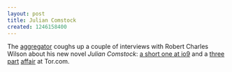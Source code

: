 ```yaml
---
layout: post
title: Julian Comstock
created: 1246158400
---
```

The [aggregator](/aggregator) coughs up a couple of interviews with Robert Charles Wilson about his new novel *Julian Comstock*:  [a short one at io9](http://io9.com/5302253/robert-charles-wilson-talks-about-movies-and-limits-to-the-singularity) and a [three](http://www.tor.com/index.php?option=com_content&view=blog&id=25186) [part](http://www.tor.com/index.php?option=com_content&view=blog&id=25188) [affair](http://www.tor.com/index.php?option=com_content&view=blog&id=25190) at Tor.com.
